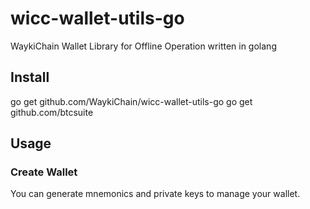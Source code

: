 # wicc-wallet-utils-go
WaykiChain Wallet Library for Offline Operation written in golang

## Install

go get github.com/WaykiChain/wicc-wallet-utils-go
go get github.com/btcsuite

## Usage

### Create Wallet
You can generate mnemonics and private keys to manage your wallet.